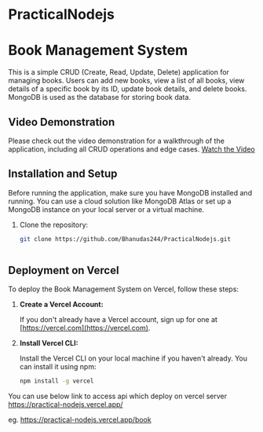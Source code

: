 # PracticalNodejs


# Book Management System

This is a simple CRUD (Create, Read, Update, Delete) application for managing books. Users can add new books, view a list of all books, view details of a specific book by its ID, update book details, and delete books. MongoDB is used as the database for storing book data.

## Video Demonstration

Please check out the video demonstration for a walkthrough of the application, including all CRUD operations and edge cases. [Watch the Video](https://www.youtube.com/your-video-link)

## Installation and Setup

Before running the application, make sure you have MongoDB installed and running. You can use a cloud solution like MongoDB Atlas or set up a MongoDB instance on your local server or a virtual machine.

1. Clone the repository:

   ```bash
   git clone https://github.com/Bhanudas244/PracticalNodejs.git



## Deployment on Vercel

To deploy the Book Management System on Vercel, follow these steps:

1. **Create a Vercel Account:**

   If you don't already have a Vercel account, sign up for one at [https://vercel.com](https://vercel.com).

2. **Install Vercel CLI:**

   Install the Vercel CLI on your local machine if you haven't already. You can install it using npm:

   ```bash
   npm install -g vercel


 You can use below link to access api which deploy on vercel server
 https://practical-nodejs.vercel.app/

 eg. 
  https://practical-nodejs.vercel.app/book